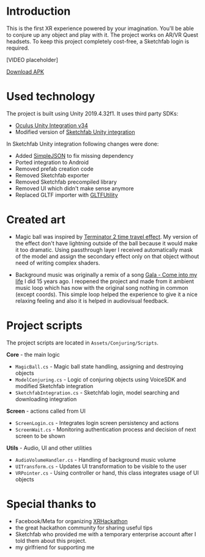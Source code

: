 # Introduction
This is the first XR experience powered by your imagination. You'll be able to conjure up any object and play with it. The project works on AR/VR Quest headsets. To keep this project completely cost-free, a Sketchfab login is required.

[VIDEO placeholder]

[Download APK](https://github.com/lvonasek/XRHackathon/releases/download/v0.0.1/XR_Conjuring.apk)

# Used technology
The project is built using Unity 2019.4.32f1. It uses third party SDKs: 
* [Oculus Unity Integration v34](https://developer.oculus.com/downloads/package/unity-integration/34.0/)
* Modified version of [Sketchfab Unity integration](https://github.com/sketchfab/unity-plugin/releases/tag/1.2.1)

In Sketchfab Unity integration following changes were done:
* Added [SimpleJSON](https://github.com/Bunny83/SimpleJSON/tree/ac13597cb66536d08f89b3441bff6624564608cf) to fix missing dependency
* Ported integration to Android
* Removed prefab creation code
* Removed Sketchfab exporter
* Removed Sketchfab precompiled library
* Removed UI which didn't make sense anymore
* Replaced GLTF importer with [GLTFUtility](https://github.com/Siccity/GLTFUtility/releases/tag/0.7)

# Created art
* Magic ball was inspired by [Terminator 2 time travel effect](https://www.youtube.com/watch?v=iD-64QzizV4&t=23s). My version of the effect don't have lightning outside of the ball because it would make it too dramatic. Using passthrough layer I received automatically mask of the model and assign the secondary effect only on that object without need of writing complex shaders.

* Background music was originally a remix of a song [Gala - Come into my life](https://music.youtube.com/watch?v=5I0EHVyE_aA) I did 15 years ago. I reopened the project and made from it ambient music loop which has now with the original song nothing in common (except coords). This simple loop helped the experience to give it a nice relaxing feeling and also it is helped in audiovisual feedback.

# Project scripts
The project scripts are located in `Assets/Conjuring/Scripts`.

**Core** - the main logic
* `MagicBall.cs` - Magic ball state handling, assigning and destroying objects
* `ModelConjuring.cs` - Logic of conjuring objects using VoiceSDK and modified Sketchfab integration
* `SketchfabIntegration.cs` - Sketchfab login, model searching and downloading integration

**Screen** - actions called from UI
* `ScreenLogin.cs` - Integrates login screen persistency and actions
* `ScreenWait.cs` - Monitoring authentication process and decision of next screen to be shown

**Utils** - Audio, UI and other utilities
* `AudioVolumeHandler.cs` - Handling of background music volume
* `UITransform.cs` - Updates UI transformation to be visible to the user
* `VRPointer.cs` - Using controller or hand, this class integrates usage of UI objects

# Special thanks to
* Facebook/Meta for organizing [XRHackathon](https://xr2021.facebookhackathons.com/)
* the great hackathon community for sharing useful tips
* Sketchfab who provided me with a temporary enterprise account after I told them about this project.
* my girlfriend for supporting me
